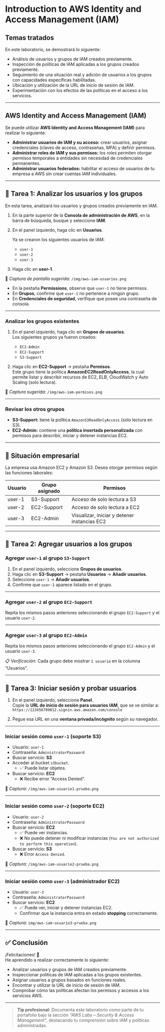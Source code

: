 # Introduction to AWS Identity and Access Management (IAM)

## Temas tratados
En este laboratorio, se demostrará lo siguiente:

- Análisis de usuarios y grupos de IAM creados previamente.  
- Inspección de políticas de IAM aplicadas a los grupos creados previamente.  
- Seguimiento de una situación real y adición de usuarios a los grupos con capacidades específicas habilitadas.  
- Ubicación y utilización de la URL de inicio de sesión de IAM.  
- Experimentación con los efectos de las políticas en el acceso a los servicios.

---

## AWS Identity and Access Management (IAM)

Se puede utilizar **AWS Identity and Access Management (IAM)** para realizar lo siguiente:

- **Administrar usuarios de IAM y su acceso:** crear usuarios, asignar credenciales (claves de acceso, contraseñas, MFA) y definir permisos.  
- **Administrar roles de IAM y sus permisos:** los roles permiten otorgar permisos temporales a entidades sin necesidad de credenciales permanentes.  
- **Administrar usuarios federados:** habilitar el acceso de usuarios de tu empresa a AWS sin crear cuentas IAM individuales.

---

## 🧩 Tarea 1: Analizar los usuarios y los grupos

En esta tarea, analizará los usuarios y grupos creados previamente en IAM.

1. En la parte superior de la **Consola de administración de AWS**, en la barra de búsqueda, busque y seleccione **IAM**.  
2. En el panel izquierdo, haga clic en **Usuarios**.  

   Ya se crearon los siguientes usuarios de IAM:
   - `user-1`
   - `user-2`
   - `user-3`

3. Haga clic en **user-1**.

📸 *Captura de pantalla sugerida:* `/img/aws-iam-usuarios.png`

- En la pestaña **Permissions**, observe que `user-1` no tiene permisos.  
- En **Grupos**, confirme que `user-1` no pertenece a ningún grupo.  
- En **Credenciales de seguridad**, verifique que posee una contraseña de consola.

---

### Analizar los grupos existentes

1. En el panel izquierdo, haga clic en **Grupos de usuarios**.  
   Los siguientes grupos ya fueron creados:
   - `EC2-Admin`
   - `EC2-Support`
   - `S3-Support`

2. Haga clic en **EC2-Support** → pestaña **Permisos**.  
   Este grupo tiene la política **AmazonEC2ReadOnlyAccess**, la cual permite listar y describir recursos de EC2, ELB, CloudWatch y Auto Scaling (solo lectura).

📸 *Captura sugerida:* `/img/aws-iam-permisos.png`

---

### Revisar los otros grupos

- **S3-Support:** tiene la política `AmazonS3ReadOnlyAccess` (solo lectura en S3).  
- **EC2-Admin:** contiene una **política insertada personalizada** con permisos para describir, iniciar y detener instancias EC2.

---

## 💼 Situación empresarial

La empresa usa Amazon EC2 y Amazon S3. Desea otorgar permisos según las funciones laborales:

| Usuario | Grupo asignado  | Permisos |
|----------|-----------------|-----------|
| user-1 | S3-Support | Acceso de solo lectura a S3 |
| user-2 | EC2-Support | Acceso de solo lectura a EC2 |
| user-3 | EC2-Admin | Visualizar, iniciar y detener instancias EC2 |

---

## 🧠 Tarea 2: Agregar usuarios a los grupos

### Agregar `user-1` al grupo `S3-Support`

1. En el panel izquierdo, seleccione **Grupos de usuarios**.  
2. Haga clic en **S3-Support** → pestaña **Usuarios** → **Añadir usuarios**.  
3. Seleccione `user-1` → **Añadir usuarios**.  
4. Confirme que `user-1` aparece listado en el grupo.

---

### Agregar `user-2` al grupo `EC2-Support`

Repita los mismos pasos anteriores seleccionando el grupo `EC2-Support` y el usuario `user-2`.

---

### Agregar `user-3` al grupo `EC2-Admin`

Repita los mismos pasos anteriores seleccionando el grupo `EC2-Admin` y el usuario `user-3`.

📋 *Verificación:* Cada grupo debe mostrar `1 usuario` en la columna “Usuarios”.

---

## 🔐 Tarea 3: Iniciar sesión y probar usuarios

1. En el panel izquierdo, seleccione **Panel**.  
   Copie la **URL de inicio de sesión para usuarios IAM**, que se ve similar a:  
   `https://123456789012.signin.aws.amazon.com/console`

2. Pegue esa URL en una **ventana privada/incógnito** según su navegador.

---

### Iniciar sesión como `user-1` (soporte S3)

- Usuario: `user-1`  
- Contraseña: `AdministratorPassword`  
- Buscar servicio: **S3**  
- Acceder al bucket `s3bucket`.  
  - ✅ Puede listar objetos.  
- Buscar servicio: **EC2**  
  - ❌ Recibe error “Access Denied”.

📸 *Captura:* `/img/aws-iam-usuario1-prueba.png`

---

### Iniciar sesión como `user-2` (soporte EC2)

- Usuario: `user-2`  
- Contraseña: `AdministratorPassword`  
- Buscar servicio: **EC2**  
  - ✅ Puede ver instancias.  
  - ❌ No puede detener ni modificar instancias (`You are not authorized to perform this operation`).  
- Buscar servicio: **S3**  
  - ❌ Error `Access Denied`.

📸 *Captura:* `/img/aws-iam-usuario2-prueba.png`

---

### Iniciar sesión como `user-3` (administrador EC2)

- Usuario: `user-3`  
- Contraseña: `AdministratorPassword`  
- Buscar servicio: **EC2**  
  - ✅ Puede ver, iniciar y detener instancias EC2.  
  - Confirmar que la instancia entra en estado **stopping** correctamente.

📸 *Captura:* `img/aws-iam-usuario3-prueba.png`

---

## ✅ Conclusión

¡Felicitaciones! 🎉  
He aprendido a realizar correctamente lo siguiente:

- Analizar usuarios y grupos de IAM creados previamente.  
- Inspeccionar políticas de IAM aplicadas a los grupos existentes.  
- Asignar usuarios a grupos basados en funciones reales.  
- Encontrar y utilizar la URL de inicio de sesión de IAM.  
- Comprobar cómo las políticas afectan los permisos y accesos a los servicios AWS.

---

> **Tip profesional:** Documenta este laboratorio como parte de tu portafolio bajo la sección *"AWS Labs – Security & Access Management"*, destacando tu comprensión sobre IAM y políticas administradas.
